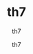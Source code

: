---
  audience: "high_school"
  author: "th7"
  description: "th7"
  difficulty: "beginner"
  date_posted: "2020-06-14"
  osm_username: "th7"
  filename: "1592189272038-sample_pdf1.pdf"
  group: ""
  layout: "project"
  preparation_time: "less_than_one_hour"
  project_time: "two_to_four_hours"
  subtitle: "th7"
  tags: 
    - "Historical"
  thumbnail: "1592189262938-boat_shoes.jpg"
  title: "th7"
  type: "desktop"
  url: "2020-06-14-172081"

---